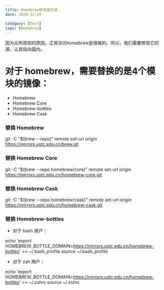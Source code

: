 ```yaml
---
title: Homebrew修改国内源
date: 2020-12-19

category: [Tech]
tags: [Homebrew]
---
```


因为众所周知的原因，正常访问homebrew是很难的。所以，我们需要修改它的源，让其指向国内。

<!--more-->

# 对于 homebrew，需要替换的是4个模块的镜像：

- Homebrew
- Homebrew Core
- Homebrew-bottles
- Homebrew Cask


### 替换 Homebrew
git -C "$(brew --repo)" remote set-url origin https://mirrors.ustc.edu.cn/brew.git

### 替换 Homebrew Core
git -C "$(brew --repo homebrew/core)" remote set-url origin https://mirrors.ustc.edu.cn/homebrew-core.git

### 替换 Homebrew Cask
git -C "$(brew --repo homebrew/cask)" remote set-url origin https://mirrors.ustc.edu.cn/homebrew-cask.git

### 替换 Homebrew-bottles

- 对于 bash 用户：

echo 'export HOMEBREW_BOTTLE_DOMAIN=https://mirrors.ustc.edu.cn/homebrew-bottles' >> ~/.bash_profile
source ~/.bash_profile

- 对于 zsh 用户：

echo 'export HOMEBREW_BOTTLE_DOMAIN=https://mirrors.ustc.edu.cn/homebrew-bottles' >> ~/.zshrc
source ~/.zshrc
